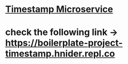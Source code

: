 
# [Timestamp Microservice](https://www.freecodecamp.org/learn/apis-and-microservices/apis-and-microservices-projects/timestamp-microservice)
# check the following link -> https://boilerplate-project-timestamp.hnider.repl.co
